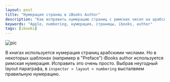 ```yaml
---
layout: post
title: "Нумерация страниц в iBooks Author"
description: "Как исправить нумерацию страниц с римских чисел на арабские в Apple iBooks Author"
keywords: "Apple, numbering, нумерация, страницы, ibooks, author" 
tags: [ibooks]
---
```


![pic][]
 
В книгах используется нумерация страниц арабскими числами. Но в некоторых шаблонах
(например в "Preface") iBooks author используется римская нумерация. Исправить
это очень просто. Выбрав неугодный layout параграфа, в `inspector > layout > numbering`
высталвяем правильную нумерацию. 


[pic]: http://31808.selcdn.ru/it-prm/articles/19082012%20%D0%BD%D1%83%D0%BC%D0%B5%D1%80%D0%B0%D1%86%D0%B8%D1%8F%20%D1%81%D1%82%D1%80%D0%B0%D0%BD%D0%B8%D1%86%20%D0%B2%20ibooks%20author/pages_numbering.jpg
